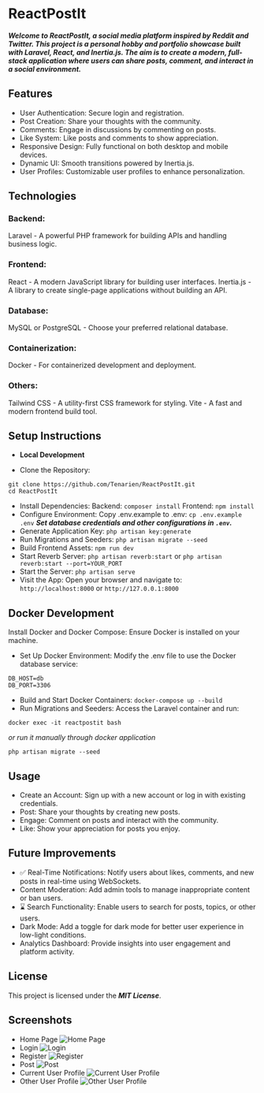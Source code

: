 # ReactPostIt
***Welcome to ReactPostIt, a social media platform inspired by Reddit and Twitter. This project is a personal hobby and portfolio showcase built with Laravel, React, and Inertia.js. The aim is to create a modern, full-stack application where users can share posts, comment, and interact in a social environment.***

## Features
- User Authentication: Secure login and registration.
- Post Creation: Share your thoughts with the community.
- Comments: Engage in discussions by commenting on posts.
- Like System: Like posts and comments to show appreciation.
- Responsive Design: Fully functional on both desktop and mobile devices.
- Dynamic UI: Smooth transitions powered by Inertia.js.
- User Profiles: Customizable user profiles to enhance personalization.


## Technologies

### Backend:
Laravel - A powerful PHP framework for building APIs and handling business logic.

### Frontend:
React - A modern JavaScript library for building user interfaces.
Inertia.js - A library to create single-page applications without building an API.

### Database:
MySQL or PostgreSQL - Choose your preferred relational database.

### Containerization:
Docker - For containerized development and deployment.

### Others:
Tailwind CSS - A utility-first CSS framework for styling.
Vite - A fast and modern frontend build tool.

## Setup Instructions
- **Local Development**

- Clone the Repository:
```
git clone https://github.com/Tenarien/ReactPostIt.git
cd ReactPostIt
```
- Install Dependencies:
Backend: ```composer install``` 
Frontend: ```npm install```
- Configure Environment:
Copy .env.example to .env: ```cp .env.example .env``` ***Set database credentials and other configurations in ```.env```.***
- Generate Application Key:
```php artisan key:generate```
- Run Migrations and Seeders:
```php artisan migrate --seed```
- Build Frontend Assets:
```npm run dev```
- Start Reverb Server:
    ```php artisan reverb:start``` or ```php artisan reverb:start --port=YOUR_PORT```
- Start the Server:
```php artisan serve```
- Visit the App:
Open your browser and navigate to: ```http://localhost:8000``` or ```http://127.0.0.1:8000```

## Docker Development
Install Docker and Docker Compose: Ensure Docker is installed on your machine.

- Set Up Docker Environment:
Modify the .env file to use the Docker database service:
```
DB_HOST=db
DB_PORT=3306
```
- Build and Start Docker Containers:
```docker-compose up --build```
- Run Migrations and Seeders: Access the Laravel container and run:
```
docker exec -it reactpostit bash
```
*or run it manually through docker application*
```
php artisan migrate --seed
```

## Usage
- Create an Account: Sign up with a new account or log in with existing credentials.
- Post: Share your thoughts by creating new posts.
- Engage: Comment on posts and interact with the community.
- Like: Show your appreciation for posts you enjoy.

## Future Improvements
- ✅ Real-Time Notifications: Notify users about likes, comments, and new posts in real-time using WebSockets.
- Content Moderation: Add admin tools to manage inappropriate content or ban users.
- ⌛ Search Functionality: Enable users to search for posts, topics, or other users.
- Dark Mode: Add a toggle for dark mode for better user experience in low-light conditions.
- Analytics Dashboard: Provide insights into user engagement and platform activity.

## License
This project is licensed under the ***MIT License***.

## Screenshots 
- Home Page
![Home Page](/images/home.png?raw=true "Home Page")
- Login
![Login](/images/login.png?raw=true "Login")
- Register
![Register](/images/register.png?raw=true "Register")
- Post
![Post](/images/post.png?raw=true "Post")
- Current User Profile
![Current User Profile](/images/profile.png?raw=true "Current User Profile")
- Other User Profile
![Other User Profile](/images/profile2.png?raw=true "Other User Profile")
